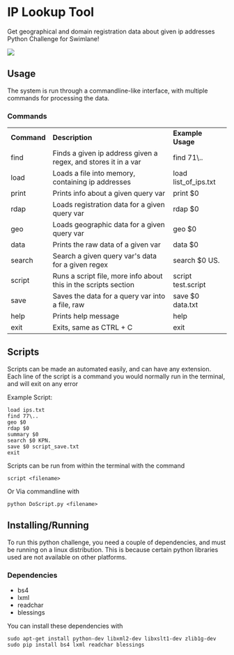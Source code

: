# IP Lookup Tool
Get geographical and domain registration data about given ip addresses
Python Challenge for Swimlane!


<img src="media/demo.gif" />

## Usage
The system is run through a commandline-like interface, with multiple commands for processing the data.

### Commands
<table>
	<tr><td><b>Command</b></td><td><b>Description</b></td><td><b>Example Usage</b></td></tr>
	<tr><td>find</td><td>Finds a given ip address given a regex, and stores it in a var</td><td>find 71\..</td></tr>
	<tr><td>load</td><td>Loads a file into memory, containing ip addresses</td><td>load list_of_ips.txt</td></tr>
	<tr><td>print</td><td>Prints info about a given query var</td><td>print $0</td></tr>
	<tr><td>rdap</td><td>Loads registration data for a given query var</td><td>rdap $0</td></tr>
	<tr><td>geo</td><td>Loads geographic data for a given query var</td><td>geo $0</td></tr>
	<tr><td>data</td><td>Prints the raw data of a given var</td><td>data $0</td></tr>
	<tr><td>search</td><td>Search a given query var's data for a given regex</td><td>search $0 US.</td></tr>
	<tr><td>script</td><td>Runs a script file, more info about this in the scripts section</td><td>script test.script</td></tr>
	<tr><td>save</td><td>Saves the data for a query var into a file, raw</td><td>save $0 data.txt</td></tr>
	<tr><td>help</td><td>Prints help message</td><td>help</td></tr>
	<tr><td>exit</td><td>Exits, same as CTRL + C</td></td><td>exit</td></tr>
</table>


## Scripts
Scripts can be made an automated easily, and can have any extension. Each line of the script is a command you would normally run in the terminal, and will exit on any error

Example Script:
~~~~
load ips.txt
find 77\..
geo $0
rdap $0
summary $0
search $0 KPN.
save $0 script_save.txt
exit
~~~~

Scripts can be run from within the terminal with the command
~~~~
script <filename>
~~~~
Or Via commandline with
~~~~
python DoScript.py <filename>
~~~~
## Installing/Running
To run this python challenge, you need a couple of dependencies, and must be running on a linux distribution. This is because certain python libraries used are not available on other platforms.
### Dependencies
* bs4
* lxml
* readchar
* blessings

You can install these dependencies with
~~~~
sudo apt-get install python-dev libxml2-dev libxslt1-dev zlib1g-dev
sudo pip install bs4 lxml readchar blessings
~~~~

